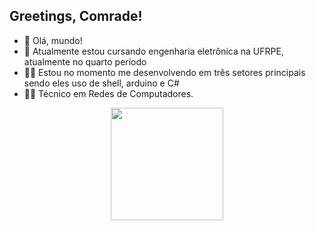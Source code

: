 ## Greetings, Comrade!

- 👋 Olá, mundo!
- 👀 Atualmente estou cursando engenharia eletrônica na UFRPE, atualmente no quarto período
- 👨‍💻 Estou no momento me desenvolvendo em três setores principais sendo eles uso de shell, arduino e C#
- 👨‍🔧 Técnico em Redes de Computadores.

<div align="center">
  <a href="https://github.com/iNahoy">
  <img height="180em" src="https://github-readme-stats.vercel.app/api/top-langs/?username=iNahoy&layout=compact&langs_count=9&theme=highcontrast"/>
</div>
